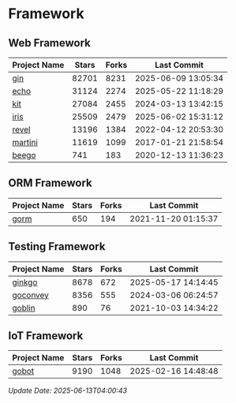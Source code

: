 # Framework

## Web Framework
| Project Name | Stars | Forks | Last Commit |
| ------------ | ----- | ----- | ----------- |
| [gin](https://github.com/gin-gonic/gin) | 82701 | 8231 | 2025-06-09 13:05:34 |
| [echo](https://github.com/labstack/echo) | 31124 | 2274 | 2025-05-22 11:18:29 |
| [kit](https://github.com/go-kit/kit) | 27084 | 2455 | 2024-03-13 13:42:15 |
| [iris](https://github.com/kataras/iris) | 25509 | 2479 | 2025-06-02 15:31:12 |
| [revel](https://github.com/revel/revel) | 13196 | 1384 | 2022-04-12 20:53:30 |
| [martini](https://github.com/go-martini/martini) | 11619 | 1099 | 2017-01-21 21:58:54 |
| [beego](https://github.com/astaxie/beego) | 741 | 183 | 2020-12-13 11:36:23 |

## ORM Framework
| Project Name | Stars | Forks | Last Commit |
| ------------ | ----- | ----- | ----------- |
| [gorm](https://github.com/jinzhu/gorm) | 650 | 194 | 2021-11-20 01:15:37 |

## Testing Framework
| Project Name | Stars | Forks | Last Commit |
| ------------ | ----- | ----- | ----------- |
| [ginkgo](https://github.com/onsi/ginkgo) | 8678 | 672 | 2025-05-17 14:14:45 |
| [goconvey](https://github.com/smartystreets/goconvey) | 8356 | 555 | 2024-03-06 06:24:57 |
| [goblin](https://github.com/franela/goblin) | 890 | 76 | 2021-10-03 14:34:22 |

## IoT Framework
| Project Name | Stars | Forks | Last Commit |
| ------------ | ----- | ----- | ----------- |
| [gobot](https://github.com/hybridgroup/gobot) | 9190 | 1048 | 2025-02-16 14:48:48 |

*Update Date: 2025-06-13T04:00:43*